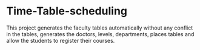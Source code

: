 # Time-Table-scheduling
This project generates the faculty tables automatically without any conflict in the tables, generates the doctors, levels, departments, places tables and allow the students to register their courses.
